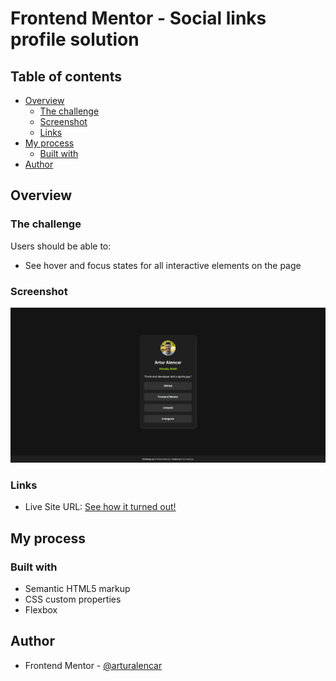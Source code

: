 # Frontend Mentor - Social links profile solution

## Table of contents

- [Overview](#overview)
    - [The challenge](#the-challenge)
    - [Screenshot](#screenshot)
    - [Links](#links)
- [My process](#my-process)
    - [Built with](#built-with)
- [Author](#author)



## Overview

### The challenge

Users should be able to:

- See hover and focus states for all interactive elements on the page

### Screenshot

![](./assets/images/social-links-profile-screenshot.png)

### Links

- Live Site URL: [See how it turned out!](https://arturalencar.github.io/social-links-profile/)

## My process

### Built with

- Semantic HTML5 markup
- CSS custom properties
- Flexbox

## Author

- Frontend Mentor - [@arturalencar](https://www.frontendmentor.io/profile/arturalencar)


